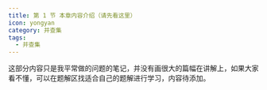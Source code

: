 ```yaml
---
title: 第 1 节 本章内容介绍（请先看这里）
icon: yongyan
category: 并查集
tags:
  - 并查集
---
```


这部分内容只是我平常做的问题的笔记，并没有画很大的篇幅在讲解上，如果大家看不懂，可以在题解区找适合自己的题解进行学习，内容待添加。
